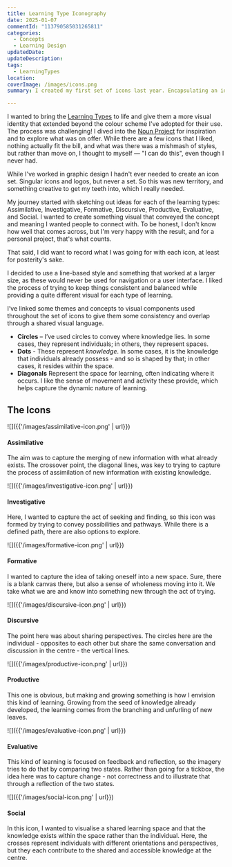 ```yaml
---
title: Learning Type Iconography
date: 2025-01-07
commentId: "113790585031265811"
categories:
  - Concepts
  - Learning Design
updatedDate: 
updateDescription: 
tags:
  - LearningTypes
location: 
coverImage: /images/icons.png
summary: I created my first set of icons last year. Encapsulating an idea in a simple visual was much more challenging than I thought.

---
```

I wanted to bring the [Learning Types](https://learning-types.com) to life and give them a more visual identity that extended beyond the colour scheme I've adopted for their use. The process was challenging! I dived into the [Noun Project](https://thenounproject.com/) for inspiration and to explore what was on offer. While there are a few icons that I liked, nothing actually fit the bill, and what was there was a mishmash of styles, but rather than move on, I thought to myself — "I can do this", even though I never had. 

While I've worked in graphic design I hadn't ever needed to create an icon set. Singular icons and logos, but never a set. So this was new territory, and something creative to get my teeth into, which I really needed. 

My journey started with sketching out ideas for each of the learning types: Assimilative, Investigative, Formative, Discursive, Productive, Evaluative, and Social. I wanted to create something visual that conveyed the concept and meaning I wanted people to connect with. To be honest, I don't know how well that comes across, but I'm very happy with the result, and for a personal project, that's what counts. 

That said, I did want to record what I was going for with each icon, at least for posterity's sake. 

I decided to use a line-based style and something that worked at a larger size, as these would never be used for navigation or a user interface. I liked the process of trying to keep things consistent and balanced while providing a quite different visual for each type of learning. 

I’ve linked some themes and concepts to visual components used throughout the set of icons to give them some consistency and overlap through a shared visual language. 

- **Circles** – I’ve used circles to convey where knowledge lies. In some cases, they represent individuals; in others, they represent spaces. 
- **Dots** - These represent *knowledge*. In some cases, it is the knowledge that individuals already possess - and so is shaped by that; in other cases, it resides within the space. 
- **Diagonals** Represent the space for learning, often indicating where it occurs. I like the sense of movement and activity these provide, which helps capture the dynamic nature of learning. 

## The Icons

![]({{'/images/assimilative-icon.png' | url}})

#### Assimilative
The aim was to capture the merging of new information with what already exists. The crossover point, the diagonal lines, was key to trying to capture the process of assimilation of new information with existing knowledge. 

![]({{'/images/investigative-icon.png' | url}})

#### Investigative
Here, I wanted to capture the act of seeking and finding, so this icon was formed by trying to convey possibilities and pathways. While there is a defined path, there are also options to explore. 

![]({{'/images/formative-icon.png' | url}})

#### Formative
I wanted to capture the idea of taking oneself into a new space. Sure, there is a blank canvas there, but also a sense of wholeness moving into it. We take what we are and know into something new through the act of trying. 

![]({{'/images/discursive-icon.png' | url}})

#### Discursive
The point here was about sharing perspectives. The circles here are the individual - opposites to each other but share the same conversation and discussion in the centre - the vertical lines. 

![]({{'/images/productive-icon.png' | url}})

#### Productive
This one is obvious, but making and growing something is how I envision this kind of learning. Growing from the seed of knowledge already developed, the learning comes from the branching and unfurling of new leaves. 

![]({{'/images/evaluative-icon.png' | url}})

#### Evaluative
This kind of learning is focused on feedback and reflection, so the imagery tries to do that by comparing two states. Rather than going for a tickbox, the idea here was to capture change - not correctness and to illustrate that through a reflection of the two states. 

![]({{'/images/social-icon.png' | url}})

#### Social
In this icon, I wanted to visualise a shared learning space and that the knowledge exists within the space rather than the individual. Here, the crosses represent individuals with different orientations and perspectives, but they each contribute to the shared and accessible knowledge at the centre. 
